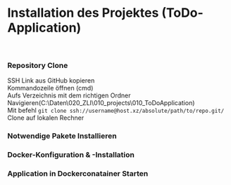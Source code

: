 <!--
# **Thema:** Erstellen einer ToDo-Applikation mit Markdown, Git, GitHub und Docker

In dieser Abschlussaufgabe werden alle erlernten Fähigkeiten in den Bereichen **Markdown**, **Git**, **GitHub** und **Docker** kombiniert. Die Aufgabe besteht darin, eine ToDo-Applikation zu erstellen und diese in einem Docker-Container bereitzustellen.

### **Aufgabenstellung:**

1. **GitHub-Fork erstellen:**
   - Erstelle einen **Fork** des folgenden GitHub-Repositories: [docker-nodejs-sample](https://github.com/ICT-BLJ/docker-nodejs-sample).
   - Clone deinen Fork lokal auf deinen Computer.

2. **Erstellen einer README-Datei in Markdown:**
   - Erstelle eine **README.md** Datei im Root-Verzeichnis des Projekts.
   - Die README soll alle Schritte zur **Installation des Projekts** enthalten. Dazu gehören:
     - Klonen des Repositories
     - Installation der notwendigen Pakete
     - Docker-Konfiguration und -Installation
     - Starten der Applikation in einem Docker-Container
   - Nutze [Markdown](https://www.markdownguide.org/cheat-sheet/) für die Struktur und Formatierung der Datei.

3. **Dokumentation der Vorgehensweise:**
   - Verfasse eine vollständige **Dokumentation in Word**, in der die Arbeitsschritte beschrieben werden. Diese Schritte sind:
     - Klonen des Repositories
     - Einrichtung der Entwicklungsumgebung
     - Erstellung der README.md
     - Verwendung von Git (Commit, Push)
     - Erstellung und Nutzung von Docker-Containern
   - Verwende die während des Office-Kurses erarbeiteten Kenntnisse für das Erstellen dieses Dokuments.

4. **Dockerize das Node.js-Projekt:**
   - Verfolge die Anleitung unter [docs.docker.com](https://docs.docker.com/guides/language/nodejs/containerize/) ab dem Schritt **"Initialize Docker inits"**.
   - Dein Ziel ist es, das Projekt in einem Docker-Container lauffähig zu machen, sodass am Ende eine **ToDo-Applikation** in einem Docker-Container bereitsteht.

5. **Git-Workflows:**
   - Arbeite mit **Git**, um Änderungen regelmäßig zu committen und auf GitHub zu pushen.
   - Verwende sinnvolle Commit-Nachrichten, um deinen Fortschritt zu dokumentieren.
   - Stelle sicher, dass dein finaler Stand auf GitHub vorhanden ist.

6. **Abgabe:**
   - **Dokumentation:** Lade die erstellte Word-Dokumentation (inkl. Screenshots und Beschreibung der Schritte) in dein Repository hoch.
   - **GitHub-Link:** Stelle den Link zu deinem GitHub-Repository bereit, das den finalen Stand des Projekts enthält.

### **Ziele der Aufgabe:**
- Anwendung und Vertiefung von Git und GitHub.
- Verfassen einer strukturierten Anleitung mit Markdown.
- Containerisieren einer Node.js-Anwendung mit Docker.
- Dokumentation des gesamten Prozesses in einem Word-Dokument.

-->


# Installation des Projektes (ToDo-Application)

<br>

### Repository Clone

SSH Link aus GitHub kopieren<br>
Kommandozeile öffnen (cmd)<br>
Aufs Verzeichnis mit dem richtigen Ordner Navigieren(C:\Daten\020_ZLI\010_projects\010_ToDoApplication)<br>
Mit befehl ```git clone ssh://username@host.xz/absolute/path/to/repo.git/``` Clone auf lokalen Rechner

### Notwendige Pakete Installieren
### Docker-Konfiguration & -Installation
### Application in Dockerconatainer Starten
